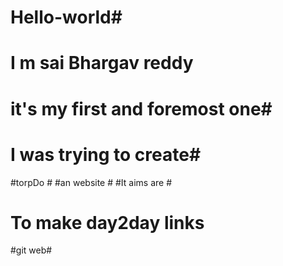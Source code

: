 # Hello-world#
# I m sai Bhargav reddy #
# it's my first and foremost one#
 # I was trying to create#
#torpDo #
#an website #
 #It aims are #
 #  To make day2day links #
#git web#
